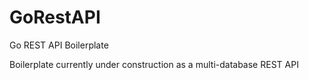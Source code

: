 # GoRestAPI
Go REST API Boilerplate

Boilerplate currently under construction as a multi-database REST API
